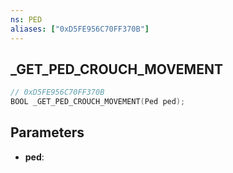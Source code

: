 ```yaml
---
ns: PED
aliases: ["0xD5FE956C70FF370B"]
---
```

## _GET_PED_CROUCH_MOVEMENT

```c
// 0xD5FE956C70FF370B
BOOL _GET_PED_CROUCH_MOVEMENT(Ped ped);
```

## Parameters
* **ped**:
